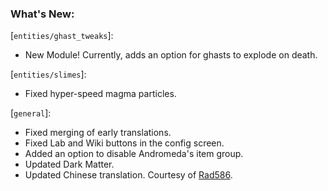 ### What's New:

[`entities/ghast_tweaks`]:

* New Module! Currently, adds an option for ghasts to explode on death.

[`entities/slimes`]:

* Fixed hyper-speed magma particles.

[`general`]:

* Fixed merging of early translations.
* Fixed Lab and Wiki buttons in the config screen.
* Added an option to disable Andromeda's item group.
* Updated Dark Matter.
* Updated Chinese translation. Courtesy of [Rad586](https://github.com/Rad586).